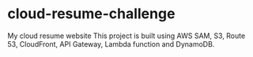 # cloud-resume-challenge
My cloud resume website
This project is built using AWS SAM, S3, Route 53, CloudFront, API Gateway, Lambda function and DynamoDB.
